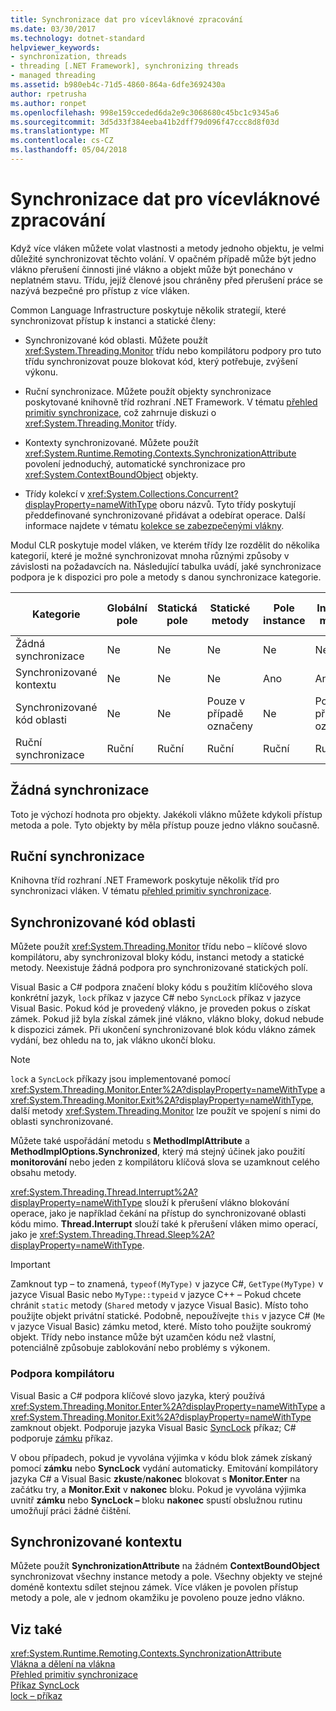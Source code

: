 ```yaml
---
title: Synchronizace dat pro vícevláknové zpracování
ms.date: 03/30/2017
ms.technology: dotnet-standard
helpviewer_keywords:
- synchronization, threads
- threading [.NET Framework], synchronizing threads
- managed threading
ms.assetid: b980eb4c-71d5-4860-864a-6dfe3692430a
author: rpetrusha
ms.author: ronpet
ms.openlocfilehash: 998e159cceded6da2e9c3068680c45bc1c9345a6
ms.sourcegitcommit: 3d5d33f384eeba41b2dff79d096f47ccc8d8f03d
ms.translationtype: MT
ms.contentlocale: cs-CZ
ms.lasthandoff: 05/04/2018
---
```

# <a name="synchronizing-data-for-multithreading"></a>Synchronizace dat pro vícevláknové zpracování
Když více vláken můžete volat vlastnosti a metody jednoho objektu, je velmi důležité synchronizovat těchto volání. V opačném případě může být jedno vlákno přerušení činnosti jiné vlákno a objekt může být ponecháno v neplatném stavu. Třídu, jejíž členové jsou chráněny před přerušení práce se nazývá bezpečné pro přístup z více vláken.  
  
 Common Language Infrastructure poskytuje několik strategií, které synchronizovat přístup k instanci a statické členy:  
  
-   Synchronizované kód oblasti. Můžete použít <xref:System.Threading.Monitor> třídu nebo kompilátoru podpory pro tuto třídu synchronizovat pouze blokovat kód, který potřebuje, zvýšení výkonu.  
  
-   Ruční synchronizace. Můžete použít objekty synchronizace poskytované knihovně tříd rozhraní .NET Framework. V tématu [přehled primitiv synchronizace](../../../docs/standard/threading/overview-of-synchronization-primitives.md), což zahrnuje diskuzi o <xref:System.Threading.Monitor> třídy.  
  
-   Kontexty synchronizované. Můžete použít <xref:System.Runtime.Remoting.Contexts.SynchronizationAttribute> povolení jednoduchý, automatické synchronizace pro <xref:System.ContextBoundObject> objekty.  
  
-   Třídy kolekcí v <xref:System.Collections.Concurrent?displayProperty=nameWithType> oboru názvů. Tyto třídy poskytují předdefinované synchronizované přidávat a odebírat operace. Další informace najdete v tématu [kolekce se zabezpečenými vlákny](../../../docs/standard/collections/thread-safe/index.md).  
  
 Modul CLR poskytuje model vláken, ve kterém třídy lze rozdělit do několika kategorií, které je možné synchronizovat mnoha různými způsoby v závislosti na požadavcích na. Následující tabulka uvádí, jaké synchronizace podpora je k dispozici pro pole a metody s danou synchronizace kategorie.  
  
|Kategorie|Globální pole|Statická pole|Statické metody|Pole instance|Instance metody|Bloky konkrétní kódu|  
|--------------|-------------------|-------------------|--------------------|---------------------|----------------------|--------------------------|  
|Žádná synchronizace|Ne|Ne|Ne|Ne|Ne|Ne|  
|Synchronizované kontextu|Ne|Ne|Ne|Ano|Ano|Ne|  
|Synchronizované kód oblasti|Ne|Ne|Pouze v případě označeny|Ne|Pouze v případě označeny|Pouze v případě označeny|  
|Ruční synchronizace|Ruční|Ruční|Ruční|Ruční|Ruční|Ruční|  
  
## <a name="no-synchronization"></a>Žádná synchronizace  
 Toto je výchozí hodnota pro objekty. Jakékoli vlákno můžete kdykoli přístup metoda a pole. Tyto objekty by měla přístup pouze jedno vlákno současně.  
  
## <a name="manual-synchronization"></a>Ruční synchronizace  
 Knihovna tříd rozhraní .NET Framework poskytuje několik tříd pro synchronizaci vláken. V tématu [přehled primitiv synchronizace](../../../docs/standard/threading/overview-of-synchronization-primitives.md).  
  
## <a name="synchronized-code-regions"></a>Synchronizované kód oblasti  
 Můžete použít <xref:System.Threading.Monitor> třídu nebo – klíčové slovo kompilátoru, aby synchronizoval bloky kódu, instanci metody a statické metody. Neexistuje žádná podpora pro synchronizované statických polí.  
  
 Visual Basic a C# podpora značení bloky kódu s použitím klíčového slova konkrétní jazyk, `lock` příkaz v jazyce C# nebo `SyncLock` příkaz v jazyce Visual Basic. Pokud kód je provedený vlákno, je proveden pokus o získat zámek. Pokud již byla získal zámek jiné vlákno, vlákno bloky, dokud nebude k dispozici zámek. Při ukončení synchronizované blok kódu vlákno zámek vydání, bez ohledu na to, jak vlákno ukončí bloku.  
  
> [!NOTE]
>  `lock` a `SyncLock` příkazy jsou implementované pomocí <xref:System.Threading.Monitor.Enter%2A?displayProperty=nameWithType> a <xref:System.Threading.Monitor.Exit%2A?displayProperty=nameWithType>, další metody <xref:System.Threading.Monitor> lze použít ve spojení s nimi do oblasti synchronizované.  
  
 Můžete také uspořádání metodu s **MethodImplAttribute** a **MethodImplOptions.Synchronized**, který má stejný účinek jako použití **monitorování** nebo jeden z kompilátoru klíčová slova se uzamknout celého obsahu metody.  
  
 <xref:System.Threading.Thread.Interrupt%2A?displayProperty=nameWithType> slouží k přerušení vlákno blokování operace, jako je například čekání na přístup do synchronizované oblasti kódu mimo. **Thread.Interrupt** slouží také k přerušení vláken mimo operací, jako je <xref:System.Threading.Thread.Sleep%2A?displayProperty=nameWithType>.  
  
> [!IMPORTANT]
>  Zamknout typ – to znamená, `typeof(MyType)` v jazyce C#, `GetType(MyType)` v jazyce Visual Basic nebo `MyType::typeid` v jazyce C++ – Pokud chcete chránit `static` metody (`Shared` metody v jazyce Visual Basic). Místo toho použijte objekt privátní statické. Podobně, nepoužívejte `this` v jazyce C# (`Me` v jazyce Visual Basic) zámku metod, které. Místo toho použijte soukromý objekt. Třídy nebo instance může být uzamčen kódu než vlastní, potenciálně způsobuje zablokování nebo problémy s výkonem.  
  
### <a name="compiler-support"></a>Podpora kompilátoru  
 Visual Basic a C# podpora klíčové slovo jazyka, který používá <xref:System.Threading.Monitor.Enter%2A?displayProperty=nameWithType> a <xref:System.Threading.Monitor.Exit%2A?displayProperty=nameWithType> zamknout objekt. Podporuje jazyka Visual Basic [SyncLock](~/docs/visual-basic/language-reference/statements/synclock-statement.md) příkaz; C# podporuje [zámku](~/docs/csharp/language-reference/keywords/lock-statement.md) příkaz.  
  
 V obou případech, pokud je vyvolána výjimka v kódu blok zámek získaný pomocí **zámku** nebo **SyncLock** vydání automaticky. Emitování kompilátory jazyka C# a Visual Basic **zkuste**/**nakonec** blokovat s **Monitor.Enter** na začátku try, a **Monitor.Exit**  v **nakonec** bloku. Pokud je vyvolána výjimka uvnitř **zámku** nebo **SyncLock –** bloku **nakonec** spustí obslužnou rutinu umožňují práci žádné čištění.  
  
## <a name="synchronized-context"></a>Synchronizované kontextu  
 Můžete použít **SynchronizationAttribute** na žádném **ContextBoundObject** synchronizovat všechny instance metody a pole. Všechny objekty ve stejné doméně kontextu sdílet stejnou zámek. Více vláken je povolen přístup metody a pole, ale v jednom okamžiku je povoleno pouze jedno vlákno.  
  
## <a name="see-also"></a>Viz také  
 <xref:System.Runtime.Remoting.Contexts.SynchronizationAttribute>  
 [Vlákna a dělení na vlákna](../../../docs/standard/threading/threads-and-threading.md)  
 [Přehled primitiv synchronizace](../../../docs/standard/threading/overview-of-synchronization-primitives.md)  
 [Příkaz SyncLock](~/docs/visual-basic/language-reference/statements/synclock-statement.md)  
 [lock – příkaz](~/docs/csharp/language-reference/keywords/lock-statement.md)
